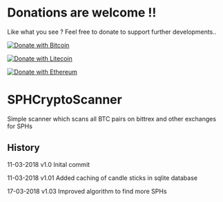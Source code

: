 

# Donations are welcome !!

Like what you see ? Feel free to donate to support further developments..


[![Donate with Bitcoin](https://en.cryptobadges.io/badge/small/3QcDYZEVwNZ9V7T9rrVz82JgPZf2e6prTH)](https://en.cryptobadges.io/donate/3QcDYZEVwNZ9V7T9rrVz82JgPZf2e6prTH)

[![Donate with Litecoin](https://en.cryptobadges.io/badge/small/LawBvKHL77gaVMQ3DM7Bk8KJdZDq43r6PL)](https://en.cryptobadges.io/donate/LawBvKHL77gaVMQ3DM7Bk8KJdZDq43r6PL)

[![Donate with Ethereum](https://en.cryptobadges.io/badge/small/0xe7350b2a0fe5bfa6c491e15d1b00b8a111350af9)](https://en.cryptobadges.io/donate/0xe7350b2a0fe5bfa6c491e15d1b00b8a111350af9)

# SPHCryptoScanner
Simple scanner which scans all BTC pairs on bittrex and other exchanges for SPHs



## History
11-03-2018   v1.0   Inital commit

11-03-2018   v1.01  Added caching of candle sticks in sqlite database

17-03-2018   v1.03  Improved algorithm to find more SPHs
      


